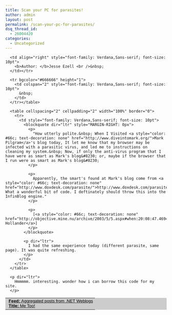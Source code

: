 ```yaml
---
title: Scan your PC for parasites!
author: admin
layout: post
permalink: /scan-your-pc-for-parasites/
dsq_thread_id:
  - 26004420
categories:
  - Uncategorized
---
```

<table cellspacing="0" cellpadding="0" width="100%" bgcolor="#cccccc" border="0">
  <tr>
    <td style="font-family: Verdana,Sans-serif; font-size: 10pt">
      &nbsp;<a href="http://DotNetWebLogs.com"><b><font color="black">Feed: </b>Aggregated posts from .NET Weblogs</a><br />&nbsp;<a class="black" href="http://dotnetweblogs.com/jezell/posts/6533.aspx"><b><font color="black">Title: </b>Me Too!</a></font> </td> 
      
      <td align="right" style="font-family: Verdana,Sans-serif; font-size: 10pt">
        <b>Author: </b>Jesse Ezell <br />&nbsp;
      </td></tr> 
      
      <tr bgcolor="#666666" height="1">
        <td colspan="2" style="font-family: Verdana,Sans-serif; font-size: 10pt">
          &nbsp;
        </td>
      </tr></table> 
      
      <table cellspacing="2" cellpadding="2" width="100%" border="0">
        <tr>
          <td style="font-family: Verdana,Sans-serif; font-size: 10pt">
            <blockquote dir="ltr" style="MARGIN-RIGHT: 0px">
              <p>
                "How utterly polite.&nbsp; When I Visited <a style="color: #66c; text-decoration: none" href="http://www.diveintomark.org/">Mark Pilgram</a>'s blog today, It let me know that my browser may be infected with a parasitic virus, and led me to instructions on cleaning my system.&nbsp; Now, if only the anti-virus program that I have were as smart as Mark's blog&#8230; or, maybe if the browser that I run were as smart as Mark's blog&#8230;
              </p>
              
              <p>
                Apparently, the smart's found at Mark's blog come from <a style="color: #66c; text-decoration: none" href="http://www.doxdesk.com/parasite/">http://www.doxdesk.com/parasite/</a>. What a wonderful bit of code. I deftinately should throw this into the InfinBlog engine."
              </p>
              
              <p>
                [<a style="color: #66c; text-decoration: none" href="http://objective.mine.nu/archive/2003/5/5.aspx#when:20:08:47.4694832">Chris Hollander</a>]
              </p>
            </blockquote>
            
            <p dir="ltr">
              I had the same experience today (different parasite, same page). It was quite refreshing.
            </p>
          </td>
        </tr>
      </table>
      
      <p dir="ltr">
        Hmmmmm. interesting. wonder how i can borrow this code for my site.
      </p>